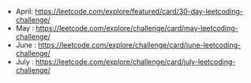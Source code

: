 - April: https://leetcode.com/explore/featured/card/30-day-leetcoding-challenge/
- May : https://leetcode.com/explore/challenge/card/may-leetcoding-challenge/
- June : https://leetcode.com/explore/challenge/card/june-leetcoding-challenge/
- July : https://leetcode.com/explore/challenge/card/july-leetcoding-challenge/